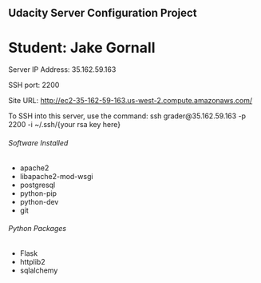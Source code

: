 ## Udacity Server Configuration Project
# Student: Jake Gornall

<p>Server IP Address: 35.162.59.163</p>
<p>SSH port: 2200</p>
<p>Site URL: <a href="http://ec2-35-162-59-163.us-west-2.compute.amazonaws.com/">http://ec2-35-162-59-163.us-west-2.compute.amazonaws.com/</a></p>
<p>To SSH into this server, use the command: ssh grader@35.162.59.163 -p 2200 -i ~/.ssh/{your rsa key here}</p>

<h6>Software Installed</h6>
<ul>
	<li>apache2</li>
	<li>libapache2-mod-wsgi</li>
	<li>postgresql</li>
	<li>python-pip</li>
	<li>python-dev</li>
	<li>git</li>
</ul>
<h6>Python Packages</h6>
<ul>
	<li>Flask</li>
	<li>httplib2</li>
	<li>sqlalchemy</li>
</ul>
